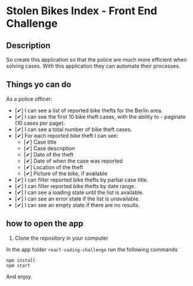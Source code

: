 # Stolen Bikes Index - Front End Challenge


## Description

So create this application so that the police are much more efficient when solving cases. With this application they can automate their processes.

## Things yo can do

As a police officer:

- [✔] I can see a list of reported bike thefts for the Berlin area.
- [✔] I can see the first 10 bike theft cases, with the ability to - paginate (10 cases per page).
- [✔] I can see a total number of bike theft cases.
- [✔] For each reported bike theft I can see:
  - [✔] Case title
  - [✔] Case description
  - [✔] Date of the theft
  - [✔] Date of when the case was reported
  - [✔] Location of the theft
  - [✔] Picture of the bike, if available
- [✔] I can filter reported bike thefts by partial case title.
- [✔] I can filter reported bike thefts by date range.
- [✔] I can see a loading state until the list is available.
- [✔] I can see an error state if the list is unavailable.
- [✔] I can see an empty state if there are no results.

## how to open the app

1. Clone the repository in your computer

In the app folder `react-coding-challenge` run the following commands

```
npm install
npm start
```

And enjoy.
